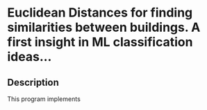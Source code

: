 # Euclidean Distances for finding similarities between buildings. A first insight in ML classification ideas...

## Description

This program implements 
